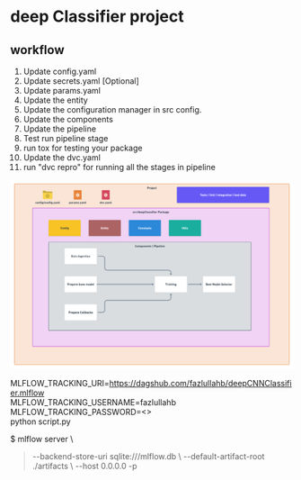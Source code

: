 # deep Classifier project

## workflow

1. Update config.yaml
2. Update secrets.yaml [Optional]
3. Update params.yaml
4. Update the entity
5. Update the configuration manager in src config.
6. Update the components
7. Update the pipeline
8. Test run pipeline stage
9. run tox for testing your package
10. Update the dvc.yaml
11. run "dvc repro" for running all the stages in pipeline

![](https://github.com/FazlullahBokhari/deepCNNClassifier/blob/main/docs/images/Data%20Ingestion%402x%20(1).png) 
  
MLFLOW_TRACKING_URI=https://dagshub.com/fazlullahb/deepCNNClassifier.mlflow \
MLFLOW_TRACKING_USERNAME=fazlullahb \
MLFLOW_TRACKING_PASSWORD=<> \
python script.py

$ mlflow server \ 
> --backend-store-uri sqlite:///mlflow.db \ 
> --default-artifact-root ./artifacts \ 
> --host 0.0.0.0 -p  